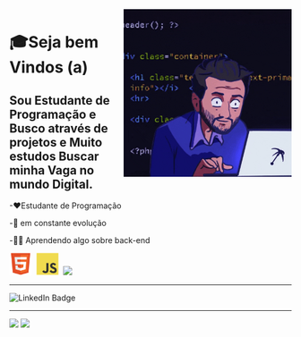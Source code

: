 <img src="gif-para-perfil.gif" width="300px" align = "right"> 

# 🎓Seja bem Vindos (a)
Sou Estudante de Programação e Busco através de projetos e Muito estudos Buscar minha Vaga no mundo Digital.
---

-❤Estudante de Programação

-💙 em constante evolução 

-👩‍💻 Aprendendo algo sobre back-end



<div>
  <img src="https://github.com/devicons/devicon/blob/master/icons/html5/html5-original.svg" title="HTML5" alt="HTML" width="40" height="40"/>&nbsp;
  <img src="https://github.com/devicons/devicon/blob/master/icons/javascript/javascript-original.svg" title="JavaScript" alt="JavaScript" width="40" height="40"/>&nbsp;
  <img src="https://img.shields.io/badge/CSS3-000?style=for-the-badge&logo=css3&logoColor=264CE4">
</div>

---


 <div id="badges">
   
  <a link = "https://www.linkedin.com/in/fernando-santana-743a31267/">
    <img src="https://img.shields.io/badge/LinkedIn-blue?style=for-the-badge&logo=linkedin&logoColor=white" alt="LinkedIn Badge"/>
  </a>
   
</div>

---
<div align = "left">
<img height = "200em" src="https://github-readme-stats.vercel.app/api/top-langs/?username=risoflorais&show_icons=true&theme=bear&count_private=true"/>
<img height = "200em" src="https://github-readme-stats.vercel.app/api?username=risoflorais&show_icons=true&show_icons=true&theme=bear&count_private=true" />
</div>



